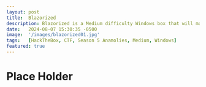 ```yaml
---
layout: post
title:  Blazorized
description: Blazorized is a Medium difficulty Windows box that will make you want to rip your...
date:   2024-08-07 15:30:35 -0500
image:  '/images/blazorized01.jpg'
tags:   [HackTheBox, CTF, Season 5 Anamolies, Medium, Windows]
featured: true
---
```

# Place Holder